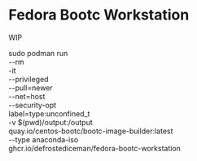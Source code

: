 # Fedora Bootc Workstation

WIP

sudo podman run \
    --rm  \
    -it \
    --privileged \
    --pull=newer \
    --net=host \
    --security-opt \
    label=type:unconfined_t \
    -v $(pwd)/output:/output \
    quay.io/centos-bootc/bootc-image-builder:latest \
    --type anaconda-iso \
    ghcr.io/defrostediceman/fedora-bootc-workstation